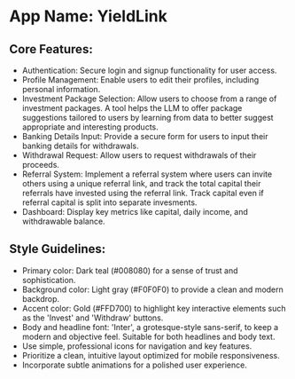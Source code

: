 # **App Name**: YieldLink

## Core Features:

- Authentication: Secure login and signup functionality for user access.
- Profile Management: Enable users to edit their profiles, including personal information.
- Investment Package Selection: Allow users to choose from a range of investment packages. A tool helps the LLM to offer package suggestions tailored to users by learning from data to better suggest appropriate and interesting products.
- Banking Details Input: Provide a secure form for users to input their banking details for withdrawals.
- Withdrawal Request: Allow users to request withdrawals of their proceeds.
- Referral System: Implement a referral system where users can invite others using a unique referral link, and track the total capital their referrals have invested using the referral link. Track capital even if referral capital is split into separate invesments.
- Dashboard: Display key metrics like capital, daily income, and withdrawable balance.

## Style Guidelines:

- Primary color: Dark teal (#008080) for a sense of trust and sophistication.
- Background color: Light gray (#F0F0F0) to provide a clean and modern backdrop.
- Accent color: Gold (#FFD700) to highlight key interactive elements such as the 'Invest' and 'Withdraw' buttons.
- Body and headline font: 'Inter', a grotesque-style sans-serif, to keep a modern and objective feel. Suitable for both headlines and body text.
- Use simple, professional icons for navigation and key features.
- Prioritize a clean, intuitive layout optimized for mobile responsiveness.
- Incorporate subtle animations for a polished user experience.